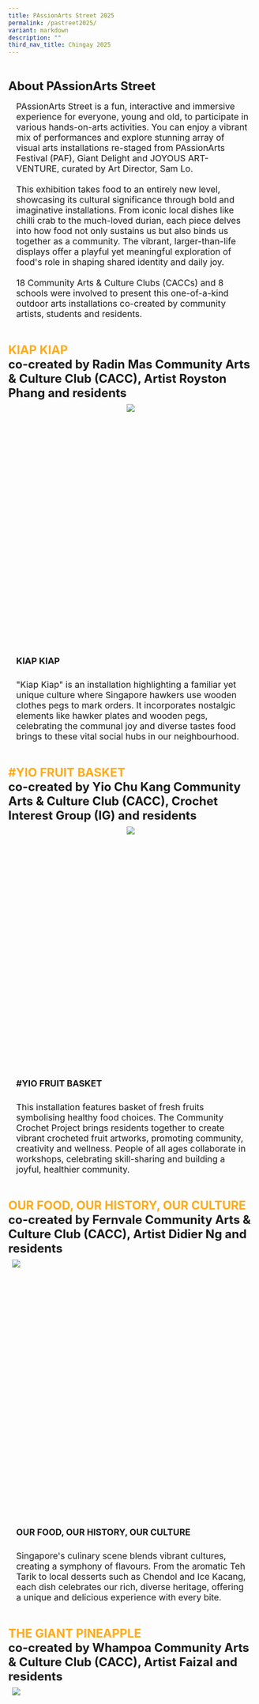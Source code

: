 ```yaml
---
title: PAssionArts Street 2025
permalink: /pastreet2025/
variant: markdown
description: ""
third_nav_title: Chingay 2025
---
```

<div style="padding-top:2rem;font-size:1.5rem;">
<span style="font-weight: bold;">About PAssionArts Street</span></div>

<div style="padding:1rem; font-size:1.1rem">PAssionArts Street is a fun, interactive and immersive experience for everyone, young and old, to participate in various hands-on-arts activities. You can enjoy a vibrant mix of performances and explore stunning array of visual arts installations re-staged from PAssionArts Festival (PAF), Giant Delight and JOYOUS ART-VENTURE, curated by Art Director, Sam Lo. <br><br>
This exhibition takes food to an entirely new level, showcasing its cultural significance through bold and imaginative installations. From iconic local dishes like chilli crab to the much-loved durian, each piece delves into how food not only sustains us but also binds us together as a community. The vibrant, larger-than-life displays offer a playful yet meaningful exploration of food's role in shaping shared identity and daily joy.<br><br>
18 Community Arts &amp; Culture Clubs (CACCs) and 8 schools were involved to present this one-of-a-kind outdoor arts installations co-created by community artists, students and residents. 
	
</div>

 

<div style="padding-top:2rem;font-size:1.5rem;">
<span style="font-weight: bold;"><span style="color: #FFAC1C;"> KIAP KIAP</span> <br>co-created by Radin Mas Community Arts &amp; Culture Club (CACC), Artist Royston Phang and residents</span></div>


<div style="text-align: center; display: grid; grid-template-columns: repeat(auto-fit, minmax(330px, 1fr)); gap:0.5rem; padding:0.5rem;">

<div style="text-align: center; display: block; overflow:hidden; text-decoration: none;  max-width: 30rem;">
<div style="font-size: 1rem"></div><div style="min-height:30rem; max-height:16rem; overflow:hidden;"><img style="min-height:16rem; object-fit: cover; position:relative; top:rem;" src="/images/DSC0429.jpg"></div></div>

</div>

<div style="padding:1rem; font-size:1.1rem"><span style="font-weight: bold;line-height:2rem;">  KIAP KIAP</span><br><br> 
"Kiap Kiap" is an installation highlighting a familiar yet unique culture where Singapore hawkers use wooden clothes pegs to mark orders. It incorporates nostalgic elements like hawker plates and wooden pegs, celebrating the communal joy and diverse tastes food brings to these vital social hubs in our neighbourhood. <br>
</div>




<div style="padding-top:2rem;font-size:1.5rem;">
<span style="font-weight: bold;"><span style="color: #FFAC1C;"> #YIO FRUIT BASKET</span> <br>co-created by Yio Chu Kang Community Arts &amp; Culture Club (CACC), Crochet Interest Group (IG) and residents</span></div>


<div style="text-align: center; display: grid; grid-template-columns: repeat(auto-fit, minmax(330px, 1fr)); gap:0.5rem; padding:0.5rem;">

<div style="display: block; overflow:hidden; text-decoration: none;  max-width: 30rem;">
<div style="font-size: 1rem"></div><div style="min-height:30rem; max-height:16rem; overflow:hidden;"><img style="min-height:16rem; object-fit: cover; position:relative; top:rem;" src="/images/JOL00261.jpg"></div></div>
	
</div>

<div style="padding:1rem; font-size:1.1rem"><span style="font-weight: bold;line-height:2rem;">#YIO FRUIT BASKET</span><br><br> 
This installation features basket of fresh fruits symbolising healthy food choices. The Community Crochet Project brings residents together to create vibrant crocheted fruit artworks, promoting community, creativity and wellness. People of all ages collaborate in workshops, celebrating skill-sharing and building a joyful, healthier community. <br>
</div>



<div style="padding-top:2rem;font-size:1.5rem;">
<span style="font-weight: bold;"><span style="color: #FFAC1C;"> OUR FOOD, OUR HISTORY, OUR CULTURE</span> <br>co-created by Fernvale Community Arts &amp; Culture Club (CACC), Artist Didier Ng and residents</span></div>

<div style="display: grid; grid-template-columns: repeat(auto-fit, minmax(330px, 1fr)); gap:0.5rem; padding:0.5rem;">

<div style="display: block; overflow:hidden; text-decoration: none;  max-width: 30rem;">
<div style="font-size: 1rem"></div><div style="min-height:32rem; max-height:16rem; overflow:hidden;"><img style="min-height:16rem; object-fit: cover; position:relative; top:rem;" src="/images/DSC0423.jpg"></div></div>

</div>

<div style="padding:1rem; font-size:1.1rem"><span style="font-weight: bold;line-height:2rem;"> OUR FOOD, OUR HISTORY, OUR CULTURE</span><br><br>
Singapore's culinary scene blends vibrant cultures, creating a symphony of flavours. From the aromatic Teh Tarik to local desserts such as Chendol and Ice Kacang, each dish celebrates our rich, diverse heritage, offering a unique and delicious experience with every bite.<br>
</div>

<div style="padding-top:2rem;font-size:1.5rem;">
<span style="font-weight: bold;"><span style="color: #FFAC1C;"> THE GIANT PINEAPPLE</span> <br>co-created by Whampoa Community Arts &amp; Culture Club (CACC), Artist Faizal and residents</span></div>

<div style="display: grid; grid-template-columns: repeat(auto-fit, minmax(330px, 1fr)); gap:0.5rem; padding:0.5rem;">

<div style="display: block; overflow:hidden; text-decoration: none;  max-width: 30rem;">
<div style="font-size: 1rem"></div><div style="min-height:32rem; max-height:16rem; overflow:hidden;"><img style="min-height:16rem; object-fit: cover; position:relative; top:rem;" src="/images/DSC0458.jpg"></div></div>

</div>
	
<div style="padding:1rem; font-size:1.1rem"><span style="font-weight: bold;line-height:2rem;"> THE GIANT PINEAPPLE</span><br><br>
The artwork integrates pineapple symbolising wealth and prosperity in Chinese culture, with Batik Art, linked to Malay culture. It celebrates Singapore's multiculturalism and the harmonious society we enjoy. The wooden plank structure symbolises unity, while the batik artworks of local fruits highlight Singapore's shared cultural heritage.<br></div>


<div style="padding-top:2rem;font-size:1.5rem;">
<span style="font-weight: bold;"><span style="color: #FFAC1C;"> JALAN KAYU BIG APPLE</span> <br>co-created by Jalan Kayu Community Arts &amp; Culture Club (CACC), Artist Fish Jaafar and residents</span></div>

<div style="display: grid; grid-template-columns: repeat(auto-fit, minmax(330px, 1fr)); gap:0.5rem; padding:0.5rem;">

<div style="display: block; overflow:hidden; text-decoration: none;  max-width: 30rem;">
<div style="font-size: 1rem"></div><div style="min-height:30rem; max-height:16rem; overflow:hidden;"><img style="min-height:16rem; object-fit: cover; position:relative; top:rem;" src="/images/JOL00253_3.jpg"></div></div>

</div>

<div style="padding:1rem; font-size:1.1rem"><span style="font-weight: bold;line-height:2rem;"> JALAN KAYU BIG APPLE</span><br><br>
The Giant Apple symbolises growth, renewal, harmony, and healthy living. The design of an apple also reinforces grassroots' efforts to promote healthy living to residents during house visits, bringing them joy at the same time.<br></div>

<div style="padding-top:2rem;font-size:1.5rem;">
<span style="font-weight: bold;"><span style="color: #FFAC1C;"> PEARFECTION IN EVERY HUE</span> <br>co-created by Sengkang North Community Arts &amp; Culture Club (CACC), Artist Whee Ng and residents</span></div>

<div style="display: grid; grid-template-columns: repeat(auto-fit, minmax(330px, 1fr)); gap:0.5rem; padding:0.5rem;">

<div style="display: block; overflow:hidden; text-decoration: none;  max-width: 30rem;">
<div style="font-size: 1rem"></div><div style="min-height:34rem; max-height:16rem; overflow:hidden;"><img style="min-height:16rem; object-fit: cover; position:relative; top:rem;" src="/images/JOL00265_2.jpg"></div></div>

</div>

<div style="padding:1rem; font-size:1.1rem"><span style="font-weight: bold;line-height:2rem;">PEARFECTION IN EVERY HUE</span><br><br> The pear represents abundance, prosperity, health, growth, nurturing and natural beauty. The rainbow colours represent diversity, inclusion and connection.<br></div>

<div style="padding-top:2rem;font-size:1.5rem;">
<span style="font-weight: bold;"><span style="color: #FFAC1C;">GUST OF SWEET HARMONY</span> <br>co-created by Bukit Batok East Community Arts &amp; Culture Club (CACC), Artist Swee Siong and residents</span></div>

<div style="display: grid; grid-template-columns: repeat(auto-fit, minmax(330px, 1fr)); gap:0.5rem; padding:0.5rem;">


<div style="display: block; overflow:hidden; text-decoration: none;  max-width: 30rem;">
<div style="font-size: 1rem"></div><div style="min-height:30rem; max-height:16rem; overflow:hidden;"><img style="min-height:16rem; object-fit: cover; position:relative; top:rem;" src="/images/JOL00197.jpg"></div></div></div>

<div style="padding:1rem; font-size:1.1rem"><span style="font-weight: bold;line-height:2rem;"> GUST OF SWEET HARMONY</span><br><br> A kinetic art installation featuring local fruits, food and desserts is enhanced with AR effects in collaboration with Ngee Ann Polytechnic.<br><br></div>
	
<div style="padding-top:2rem;font-size:1.5rem;">
<span style="font-weight: bold;"><span style="color: #FFAC1C;">HOMEMADE FUSION</span> <br>co-created by Brickland Community Arts &amp; Culture Club (CACC), Artist Eunice Hannah Lim and residents</span></div>

<div style="display: grid; grid-template-columns: repeat(auto-fit, minmax(330px, 1fr)); gap:0.5rem; padding:0.5rem;">


<div style="display: block; overflow:hidden; text-decoration: none;  max-width: 30rem;">
<div style="font-size: 1rem"></div><div style="min-height:20rem; max-height:16rem; overflow:hidden;"><img style="min-height:16rem; object-fit: cover; position:relative; top:rem;" src="/images/20250131_145943.jpg"></div></div>

	</div>

<div style="padding:1rem; font-size:1.1rem"><span style="font-weight: bold;line-height:2rem;">HOMEMADE FUSION</span><br><br>
Homemade Fusion features five food illustrations with Brickland mascots, using household items to evoke memories of everyday food. This artwork celebrates Singapore's diverse multiracial culture through community engagement.<br></div>


<div style="padding-top:2rem;font-size:1.5rem;">
<span style="font-weight: bold;"><span style="color: #FFAC1C;">KUEH INSPIRED SEATS</span> <br>co-created by Marine Parade Community Arts &amp; Culture Club (CACC) and residents</span></div>

<div style="display: grid; grid-template-columns: repeat(auto-fit, minmax(330px, 1fr)); gap:0.5rem; padding:0.5rem;">

<div style="display: block; overflow:hidden; text-decoration: none;  max-width: 30rem;">
<div style="font-size: 1rem"></div><div style="min-height:16rem; max-height:16rem; overflow:hidden;"><img style="min-height:16rem; object-fit: cover; position:relative; top:-1rem;" src="/images/JOL00237_2.jpg"></div></div>

</div>
<div style="padding:1rem; font-size:1.1rem"><span style="font-weight: bold;line-height:2rem;">KUEH INSPIRED SEATS</span><br><br>
The Peranakan kueh inspired benches were part of the "Sit on Kuehs" installation, with involvement from Tao Nan School. The installation invites you to explore the Peranakan culture and heritage through these vibrant benches depicting the flavourful pastries.<br></div>


<div style="padding-top:2rem;font-size:1.5rem;">
<span style="font-weight: bold;"><span style="color: #FFAC1C;"> BLISS-CUITS AND INSTANT DOPA-MEE</span> <br>co-created by Pasir Ris Central Community Arts &amp; Culture Club (CACC), Artists Esther Ng, Casey Chen and residents</span></div>


<div style="display: grid; grid-template-columns: repeat(auto-fit, minmax(330px, 1fr)); gap:0.5rem; padding:0.5rem;">

<div style="display: block; overflow:hidden; text-decoration: none;  max-width: 30rem;">
<div style="font-size: 1rem"></div><div style="min-height:23rem; max-height:16rem; overflow:hidden;"><img style="min-height:16rem; object-fit: cover; position:relative; top:rem;" src="/images/IMG_0223.jpg"></div></div>
</div>
	
<div style="padding:1rem; font-size:1.1rem"><span style="font-weight: bold;line-height:2rem;">BLISS-CUITS AND INSTANT DOPA-MEE</span><br><br>
Comfort food provides consolation and warmth. Often, they are associated with childhood or home cooking. In Singapore, we each have a go-to snack to indulge in when we are stressed, restless or peckish; a sugary rush for the kid after a test, warm and savory instant meal for the up-at-night working adult, or familiar bites of a timeless treat for the leisurely. This artwork celebrates the types of comfort food that many of us enjoy, while also playing upon iconic and familiar packaging to engage the audience's memories of them enjoying these foods.<br></div>


<div style="padding-top:2rem;font-size:1.5rem;">
<span style="font-weight: bold;"><span style="color: #FFAC1C;"> STRINGS AND SPIKES</span> <br>co-created by Admiralty Community Arts &amp; Culture Club (CACC), Artists Casey Chen, Esther Ng and residents</span></div>

<div style="display: grid; grid-template-columns: repeat(auto-fit, minmax(330px, 1fr)); gap:0.5rem; padding:0.5rem;">


<div style="display: block; overflow:hidden; text-decoration: none;  max-width: 30rem;">
<div style="font-size: 1rem"></div><div style="min-height:16rem; max-height:16rem; overflow:hidden;"><img style="min-height:16rem; object-fit: cover; position:relative; top:-1rem;" src="/images/JOL00205_2.jpg"></div></div>
</div>

<div style="padding:1rem; font-size:1.1rem"><span style="font-weight: bold;line-height:2rem;">STRINGS AND SPIKES</span><br><br>
Durian, Singapore's iconic fruit, fosters shared moments with family and friends. This installation encourages residents to bond over art, using strong art to create connections, highlighting the importance of friendship and community ties.<br></div>

<div style="padding-top:2rem;font-size:1.5rem;">
<span style="font-weight: bold;"><span style="color: #FFAC1C;"> KUEH-ZY COCONUTS</span> <br>co-created by Telok Blangah Community Arts &amp; Culture Club (CACC), Artists Esther Ng, Casy Chen and residents</span></div>

<div style="display: grid; grid-template-columns: repeat(auto-fit, minmax(330px, 1fr)); gap:0.5rem; padding:0.5rem;">


<div style="display: block; overflow:hidden; text-decoration: none;  max-width: 30rem;">
<div style="font-size: 1rem"></div><div style="min-height:16rem; max-height:16rem; overflow:hidden;"><img style="min-height:16rem; object-fit: cover; position:relative; top:-1rem;" src="/images/JOL00211_2.jpg"></div></div>
</div>
	
<div style="padding:1rem; font-size:1.1rem"><span style="font-weight: bold;line-height:2rem;">KUEH-ZY COCONUTS</span><br><br>
Inspired by coconut, this installation celebrates its use in making Kueh Kueh, a beloved Singapore treat. With coconut milk and flesh as key ingredients, the installation features giant replicas of popular Kueh Kueh, paying tribute to the island's culinary delights and diverse flavours.<br></div>
	
<div style="padding-top:2rem;font-size:1.5rem;">
<span style="font-weight: bold;"><span style="color: #FFAC1C;">GIANT BITES OF NOSTALGIA</span> <br>co-created by Bukit Batok East Community Arts &amp; Culture Club (CACC), Artists Chan Yong Song, Koh Wan Hup, Loo Kok Wah, Liew Lee Khong and residents</span></div>

<div style="display: grid; grid-template-columns: repeat(auto-fit, minmax(330px, 1fr)); gap:0.5rem; padding:0.5rem;">


<div style="display: block; overflow:hidden; text-decoration: none;  max-width: 30rem;">
<div style="font-size: 1rem"></div><div style="min-height:16rem; max-height:16rem; overflow:hidden;"><img style="min-height:16rem; object-fit: cover; position:relative; top:-1rem;" src="/images/JOL00245.jpg"></div></div>
</div>

<div style="padding:1rem; font-size:1.1rem"><span style="font-weight: bold;line-height:2rem;">GIANT BITES OF NOSTALGIA</span><br><br>
The Bukit Batok East Giant Delight installation celebrates Singapore's culinary heritage with three sculptures: a giant Chendol cup, Kacang Putih Cones, and a colourful Fruit Bowl. These vibrant pieces highlight both traditional snacks and healthy living, with residents contributing to their creation.<br></div>
	
<div style="padding-top:2rem;font-size:1.5rem;">
<span style="font-weight: bold;"><span style="color: #FFAC1C;">FOOD FOR THOUGHT</span> <br>co-created by Cheng San-Seletar Community Arts &amp; Culture Club (CACC), Artists Barry Yeow, Cipto Purnamo, Muhammad Riduan, Evangeline Ang, Mukul Hossine and residents</span></div>

<div style="display: grid; grid-template-columns: repeat(auto-fit, minmax(330px, 1fr)); gap:0.5rem; padding:0.5rem;">


<div style="display: block; overflow:hidden; text-decoration: none;  max-width: 30rem;">
<div style="font-size: 1rem"></div><div style="min-height:16rem; max-height:16rem; overflow:hidden;"><img style="min-height:16rem; object-fit: cover; position:relative; top:-1rem;" src="/images/JOL00215.jpg"></div></div>
</div>

<div style="padding:1rem; font-size:1.1rem"><span style="font-weight: bold;line-height:2rem;">FOOD FOR THOUGHT</span><br><br>
This Food for Thought installation celebrates local food culture with three sculptures: Fruitful Bliss, Lucky Bowl, and Grill Delight, featuring interactive elements like stay sticks that one could pick up and pose for photos. The co-creation is made possible with involvement of different generations, including preschoolers, who share their common love for these local delights..<br></div>
	
<div style="padding-top:2rem;font-size:1.5rem;">
<span style="font-weight: bold;"><span style="color: #FFAC1C;">FRUTOPIA SEEDS OF PARADISE</span> <br>co-created by Fernvale Community Arts &amp; Culture Club (CACC), Artist Jesse Leong and residents</span></div>

<div style="display: grid; grid-template-columns: repeat(auto-fit, minmax(330px, 1fr)); gap:0.5rem; padding:0.5rem;">


<div style="display: block; overflow:hidden; text-decoration: none;  max-width: 30rem;">
<div style="font-size: 1rem"></div><div style="min-height:16rem; max-height:16rem; overflow:hidden;"><img style="min-height:16rem; object-fit: cover; position:relative; top:-1rem;" src="/images/JOL00217.jpg"></div></div>
</div>

<div style="padding:1rem; font-size:1.1rem"><span style="font-weight: bold;line-height:2rem;">FRUTOPIA SEEDS OF PARADISE</span><br><br>
Frutopia celebrates the vibrancy and cultural significance of tropical fruits. At its heart lies the iconic Pineapple, flanked by cross-sections of mangosteen, kiwi, orange, watermelon and lemon, each symboling the richness and diversity of nature's bounty. Crafted from contemporary materials, this installation combines organic shapes with innovative design, inviting viewers to appreciate the intricate beauty of these fruits, The pineapple is a bold focal point, representing abundance and uniqueness, while the colourful cross-sections invite exploration and curiosity.<br></div>
	
<div style="padding-top:2rem;font-size:1.5rem;">
<span style="font-weight: bold;"><span style="color: #FFAC1C;">FROM FARM TO FEAST</span> <br>co-created by Bukit Timah Community Arts &amp; Culture Club (CACC), Artists Didier Ng, Cherie Ng, Thian Zhiwen and residents</span></div>

<div style="display: grid; grid-template-columns: repeat(auto-fit, minmax(330px, 1fr)); gap:0.5rem; padding:0.5rem;">


<div style="display: block; overflow:hidden; text-decoration: none;  max-width: 30rem;">
<div style="font-size: 1rem"></div><div style="min-height:18rem; max-height:16rem; overflow:hidden;"><img style="min-height:16rem; object-fit: cover; position:relative; top:-1rem;" src="/images/JOL00203_2.jpg"></div></div>
</div>

<div style="padding:1rem; font-size:1.1rem"><span style="font-weight: bold;line-height:2rem;">FROM FARM TO FEAST</span><br><br>
From Farm to Feast celebrates sustainability, food security, and community resilience. Set on a grassy knoll among towering flats, it features vibrant, lifelike sculptures of fresh produce like fish, vegetables, and eggs. The installation reflects Singapore's goal to locally source 30% of its food by 2030, celebrating the progress made and inspiring local pride. It encourages families and neighbours to engage in conversations about food, sustainability, and access to healthy produce, reinforcing the importance of community involvement for a sustainable future. It's a celebration of creativity, culture, and commitment to a better tomorrow.<br></div>
	
<div style="padding-top:2rem;font-size:1.5rem;">
<span style="font-weight: bold;"><span style="color: #FFAC1C;"> FRUIT TART ART</span> <br>co-created by Zhenghua Community Arts &amp; Culture Club (CACC), Artist Artz Johan and residents</span></div>

<div style="display: grid; grid-template-columns: repeat(auto-fit, minmax(330px, 1fr)); gap:0.5rem; padding:0.5rem;">


<div style="display: block; overflow:hidden; text-decoration: none;  max-width: 30rem;">
<div style="font-size: 1rem"></div><div style="min-height:20rem; max-height:16rem; overflow:hidden;"><img style="min-height:16rem; object-fit: cover; position:relative; top:-1rem;" src="/images/JOL00219.jpg"></div></div>
</div>

<div style="padding:1rem; font-size:1.1rem"><span style="font-weight: bold;line-height:2rem;">FRUIT TART ART</span><br><br>
Built on a crate box, this 3D installations transformed into a Fruit Tart featuring different fruits and colours creatively made using different recycled materials such as packaging styrofoam and items such as toy balls, yoga mat etc. are painted to form the installation.<br></div>
	
<div style="padding-top:2rem;font-size:1.5rem;">
<span style="font-weight: bold;"><span style="color: #FFAC1C;">HARVESTING JOY: ART MEETS AGRICULTURE</span> <br>co-created by students from St Gabriel's Primary School, Artists Jackson, Cherie, Didier, Zhang Bin and Zhiwen </span></div>

<div style="display: grid; grid-template-columns: repeat(auto-fit, minmax(330px, 1fr)); gap:0.5rem; padding:0.5rem;">


<div style="display: block; overflow:hidden; text-decoration: none;  max-width: 30rem;">
<div style="font-size: 1rem"></div><div style="min-height:20rem; max-height:16rem; overflow:hidden;"><img style="min-height:16rem; object-fit: cover; position:relative; top:-1rem;" src="/images/JOL00251_2.jpg"></div></div>
</div>

<div style="padding:1rem; font-size:1.1rem"><span style="font-weight: bold;line-height:2rem;">HARVESTING JOY: ART MEETS AGRICULTURE</span><br><br>
St. Gabriel's Primary School students and their artist mentors celebrate joy in creating art using up-cycled everyday materials and inspiring everyone on food sustainability and local agriculture.<br>
	
Their 3D Aeroponic Fishpond, Pineapple Display and Crab Condo showcase resource-efficient farming, the school's sustainability initiatives, and innovative food production.<br></div>
	
<div style="padding-top:2rem;font-size:1.5rem;">
<span style="font-weight: bold;"><span style="color: #FFAC1C;">NOODLE NATION SINGAPORE</span> <br>co-created by students from Zhangde Primary School and Artist Moses Sia</span></div>

<div style="display: grid; grid-template-columns: repeat(auto-fit, minmax(330px, 1fr)); gap:0.5rem; padding:0.5rem;">


<div style="display: block; overflow:hidden; text-decoration: none;  max-width: 30rem;">
<div style="font-size: 1rem"></div><div style="min-height:15rem; max-height:16rem; overflow:hidden;"><img style="min-height:16rem; object-fit: cover; position:relative; top:-1rem;" src="/images/DSC0425_2.jpg"></div></div>
</div>

<div style="padding:1rem; font-size:1.1rem"><span style="font-weight: bold;line-height:2rem;">NOODLE NATION SINGAPORE</span><br><br>
Noodle Nation Singapore creatively uses three iconic noodles - Hokkien Mee, Mee Rebus and Mee Goreng - to represent Singapore's rich cultural diversity, celebrating the distinctive identity of our three main ethnic groups.<br>
	
The addition of the uniquely-flavoured Zhangde Noodles infused with the school's GIVER'S heart values represent how these values are important to the overall unity of Singapore's cultural fabric.<br></div>
	
<div style="padding-top:2rem;font-size:1.5rem;">
<span style="font-weight: bold;"><span style="color: #FFAC1C;">BUT I WANT TO GOO! - PASAR MALAM</span> <br>co-created by students from APSN Chaoyang School and Artists Zhang Bin, Cherie, Didier, Jackson and Zhiwen</span></div>

<div style="display: grid; grid-template-columns: repeat(auto-fit, minmax(330px, 1fr)); gap:0.5rem; padding:0.5rem;">


<div style="display: block; overflow:hidden; text-decoration: none;  max-width: 30rem;">
<div style="font-size: 1rem"></div><div style="min-height:15rem; max-height:16rem; overflow:hidden;"><img style="min-height:16rem; object-fit: cover; position:relative; top:-1rem;" src="/images/JOL00229.jpg"></div></div>
</div>

<div style="padding:1rem; font-size:1.1rem"><span style="font-weight: bold;line-height:2rem;">BUT I WANT TO GOO! - PASAR MALAM</span><br><br>
APSN Chaoyang School's students capture the joy of visiting pasar malams, with their families through this installation created using up-cycled materials like plastic bags and foam blocks.<br>
	
Oversized sculptures of cotton candy, corn in a cup, and interactive games evoke fond childhood memories, while reminding the community of the importance of sustainability and preservation of our culture and environment.<br></div>
	
<div style="padding-top:2rem;font-size:1.5rem;">
<span style="font-weight: bold;"><span style="color: #FFAC1C;">FOOD WONDERLAND</span> <br>co-created by students from Nan Chiau Primary School and Artists Dzulkarnanen Deo and Amruthaa Kalaiselvan</span></div>

<div style="display: grid; grid-template-columns: repeat(auto-fit, minmax(330px, 1fr)); gap:0.5rem; padding:0.5rem;">


<div style="display: block; overflow:hidden; text-decoration: none;  max-width: 30rem;">
<div style="font-size: 1rem"></div><div style="min-height:22rem; max-height:16rem; overflow:hidden;"><img style="min-height:16rem; object-fit: cover; position:relative; top:-1rem;" src="/images/JOL00259.jpg"></div></div>
</div>

<div style="padding:1rem; font-size:1.1rem"><span style="font-weight: bold;line-height:2rem;">FOOD WONDERLAND</span><br><br>
Singapore is a culinary paradise where food brings families, friends and communities together. Our love for food extends beyond the main meals, embracing everything from appetizers to desserts. <br>
	
Nan Chiau Primary School students creatively turned up-cycled materials into delightful desserts, inviting all to share this lovely afternoon tea with them.<br></div>

<div style="padding-top:2rem;font-size:1.5rem;">
<span style="font-weight: bold;"><span style="color: #FFAC1C;">CRABBY DELIGHT</span> <br>co-created by students from Yuhua Secondary School and Artist Royston Phang </span></div>

<div style="display: grid; grid-template-columns: repeat(auto-fit, minmax(330px, 1fr)); gap:0.5rem; padding:0.5rem;">


<div style="display: block; overflow:hidden; text-decoration: none;  max-width: 30rem;">
<div style="font-size: 1rem"></div><div style="min-height:16rem; max-height:16rem; overflow:hidden;"><img style="min-height:16rem; object-fit: cover; position:relative; top:-1rem;" src="/images/JOL00209_2.jpg"></div></div>
</div>

<div style="padding:1rem; font-size:1.1rem"><span style="font-weight: bold;line-height:2rem;">CRABBY DELIGHT</span><br><br>
Crabby Delight is a celebration of the sensory and communal joy of eating with our hands, particularly when we dig into Singapore's iconic chili crab and other crab dishes. <br>
	
The installation highlights the warmth and unity of communal dining, reflecting Singapore's rich food culture and the social bonds forged through shared culinary experiences.<br></div>

<div style="padding-top:2rem;font-size:1.5rem;">
<span style="font-weight: bold;"><span style="color: #FFAC1C;">IT'S SHOW TIME!</span> <br>co-created by students from Yuvabharathi International School and Artists Cherie, Didier, Jackson, Zhang Bin and Zhiwen </span></div>

<div style="display: grid; grid-template-columns: repeat(auto-fit, minmax(330px, 1fr)); gap:0.5rem; padding:0.5rem;">


<div style="display: block; overflow:hidden; text-decoration: none;  max-width: 30rem;">
<div style="font-size: 1rem"></div><div style="min-height:16rem; max-height:16rem; overflow:hidden;"><img style="min-height:16rem; object-fit: cover; position:relative; top:-1rem;" src="/images/IMG_0228.jpg"></div></div>
</div>

<div style="padding:1rem; font-size:1.1rem"><span style="font-weight: bold;line-height:2rem;">IT'S SHOW TIME!</span><br><br>
This installation depicts popular movie time snacks such as popcorn, nachos and hotdog, alongside healthier choices like nuts, corn and salad, evoking memories of enjoying a fun movie time with your family and friends. <br>
	
It symbolises how enjoying food together at different occasions break down barriers and build relationships based on mutual respect and appreciation, uniting the people of diverse culture into one community.<br></div>
<br>

	
<div style="padding-top:2rem;font-size:1.5rem;">
<span style="font-weight: bold;"><span style="color: #FFAC1C;">FRUITS OF JOY</span> <br>co-created by students from Yuan Ching Secondary School and Artists Norhazlan Bin Mohd Saad and Pang Li Jun </span></div>

<div style="display: grid; grid-template-columns: repeat(auto-fit, minmax(330px, 1fr)); gap:0.5rem; padding:0.5rem;">


<div style="display: block; overflow:hidden; text-decoration: none;  max-width: 30rem;">
<div style="font-size: 1rem"></div><div style="min-height:25rem; max-height:16rem; overflow:hidden;"><img style="min-height:16rem; object-fit: cover; position:relative; top:-1rem;" src="/images/JOL00207.jpg"></div></div>
</div>

<div style="padding:1rem; font-size:1.1rem"><span style="font-weight: bold;line-height:2rem;">FRUITS OF JOY</span><br><br>
Fruits of Joy celebrates the joy of gifting fruits to our family, friends and neighbours, wishing for their good health and well-being and encourages healthy living.<br>
	
The orange peel shaped as the Vanda Miss Joaquim petals as the centrepiece symbolises a prosperous and blossoming Singapore.<br></div>
<br>
	
<div style="padding-top:2rem;font-size:1.5rem;">
<span style="font-weight: bold;"><span style="color: #FFAC1C;">JOYOUS SAVOUR THE EDIBLE ART GARDEN</span> <br>co-created by students from Lianhua Primary School and Artist Jesse Leong</span></div>

<div style="display: grid; grid-template-columns: repeat(auto-fit, minmax(330px, 1fr)); gap:0.5rem; padding:0.5rem;">


<div style="display: block; overflow:hidden; text-decoration: none;  max-width: 30rem;">
<div style="font-size: 1rem"></div><div style="min-height:16rem; max-height:16rem; overflow:hidden;"><img style="min-height:16rem; object-fit: cover; position:relative; top:-1rem;" src="/images/JOL00249_2.jpg"></div></div>
</div>

<div style="padding:1rem; font-size:1.1rem"><span style="font-weight: bold;line-height:2rem;">JOYOUS SAVOUR THE EDIBLE ART GARDEN</span><br><br>
This fruits and veggies edition explores the emotional joy that fruits and vegetables bring and reminds us of the importance of healthy eating and living. <br>
	
The installation featuring the durian, the fruits bench and vegetable basket hopes to evoke nostalgia and happiness of our shared family moments with the familiar fruits and vegetables that we enjoy in our homes.<br></div>
<br>
	
<div style="padding-top:2rem;font-size:1.5rem; font-weight:bold;">Connect with us @PAssionArtsSG
on <a target="_blank" href="https://www.facebook.com/PAssionArtsSG/">Facebook</a>, <a target="_blank" href="https://www.instagram.com/passionartssg/">Instagram</a>, <a target="_blank" href="https://www.tiktok.com/@PAssionArtsSG/">TikTok</a>!</div>